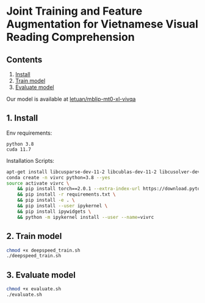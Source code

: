 #  Joint Training and Feature Augmentation for Vietnamese Visual Reading Comprehension

## Contents
1. [Install](#setup) <br>
2. [Train model](#train_model) <br>
3. [Evaluate model](#evaluate_model) <br>

Our model is available at [letuan/mblip-mt0-xl-vivqa ](https://huggingface.co/letuan/mblip-mt0-xl-vivqa)

## 1. Install <a name="setup"></a>
Env requirements:
```
python 3.8
cuda 11.7
```

Installation Scripts:
```bash
apt-get install libcusparse-dev-11-2 libcublas-dev-11-2 libcusolver-dev-11-2 libcurand-dev-11-2
conda create -n vivrc python=3.8 --yes
source activate vivrc \
    && pip install torch==2.0.1 --extra-index-url https://download.pytorch.org/whl/cu116\
    && pip install -r requirements.txt \
    && pip install -e . \
    && pip install --user ipykernel \
    && pip install ipywidgets \
    && python -m ipykernel install --user --name=vivrc

```

## 2. Train model <a name="train_model"></a>
```bash
chmod +x deepspeed_train.sh
./deepspeed_train.sh
```

## 3. Evaluate model <a name="evaluate_model"></a>
```bash
chmod +x evaluate.sh
./evaluate.sh
```


